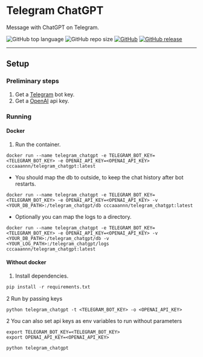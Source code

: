 # Telegram ChatGPT

Message with ChatGPT on Telegram.

![GitHub top language](https://img.shields.io/github/languages/top/cccaaannn/telegram_chatgpt?color=blue) ![GitHub repo size](https://img.shields.io/github/repo-size/cccaaannn/telegram_chatgpt?color=orange) [![GitHub](https://img.shields.io/github/license/cccaaannn/telegram_chatgpt?color=green)](https://github.com/cccaaannn/telegram_chatgpt/blob/master/LICENSE) [![GitHub release](https://img.shields.io/github/v/release/cccaaannn/telegram_chatgpt?color=blueviolet)](https://github.com/cccaaannn/telegram_chatgpt/releases)

---

## Setup

### Preliminary steps
1. Get a [Telegram](https://core.telegram.org/bots) bot key.
2. Get a [OpenAI](https://platform.openai.com) api key.

### Running
#### Docker
1. Run the container.
```shell
docker run --name telegram_chatgpt -e TELEGRAM_BOT_KEY=<TELEGRAM_BOT_KEY> -e OPENAI_API_KEY=<OPENAI_API_KEY> cccaaannn/telegram_chatgpt:latest
```
- You should map the db to outside, to keep the chat history after bot restarts.
```shell
docker run --name telegram_chatgpt -e TELEGRAM_BOT_KEY=<TELEGRAM_BOT_KEY> -e OPENAI_API_KEY=<OPENAI_API_KEY> -v <YOUR_DB_PATH>:/telegram_chatgpt/db cccaaannn/telegram_chatgpt:latest
```
- Optionally you can map the logs to a directory.
```shell
docker run --name telegram_chatgpt -e TELEGRAM_BOT_KEY=<TELEGRAM_BOT_KEY> -e OPENAI_API_KEY=<OPENAI_API_KEY> -v <YOUR_DB_PATH>:/telegram_chatgpt/db -v <YOUR_LOG_PATH>:/telegram_chatgpt/logs cccaaannn/telegram_chatgpt:latest
```

#### Without docker
1. Install dependencies.
```python
pip install -r requirements.txt
```
2 Run by passing keys
```shell
python telegram_chatgpt -t <TELEGRAM_BOT_KEY> -o <OPENAI_API_KEY>
```

2 You can also set api keys as env variables to run without parameters
```shell
export TELEGRAM_BOT_KEY=<TELEGRAM_BOT_KEY>
export OPENAI_API_KEY=<OPENAI_API_KEY>
```

```shell
python telegram_chatgpt
```
